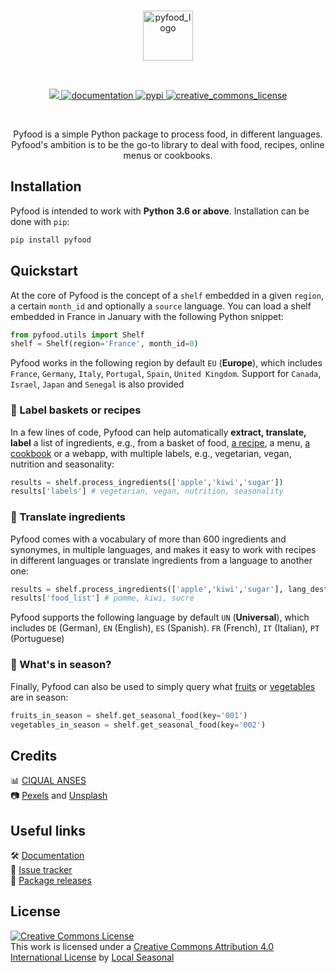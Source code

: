
</br>

<p align="center">
  <img height="80px" src="docs/img/pyfood-logo.svg" alt="pyfood_logo">
</p>

</br>

<p align="center">
  <!-- Code coverage -->
  <a href="https://codecov.io/gh/local-seasonal/pyfood">
    <img src="https://codecov.io/gh/local-seasonal/pyfood/branch/main/graph/badge.svg?token=3Z6ZV18Y77"/>
  </a>
  <!-- Documentation -->
  <a href="https://pyfood.readthedocs.io/en/latest/">
    <img src="https://img.shields.io/website?label=docs&style=flat-square&url=https://readthedocs.org/projects/pyfood/" alt="documentation">
  </a>
  </a>
  <!-- PyPI -->
  <a href="https://pypi.org/project/pyfood">
    <img src="https://img.shields.io/pypi/v/pyfood.svg?label=release&color=blue&style=flat-square" alt="pypi">
  </a>
  <!-- License -->
  <a href="http://creativecommons.org/licenses/by/4.0/">
    <img src="https://img.shields.io/badge/License-CC--BY--4.0-blue.svg?style=flat-square" alt="creative_commons_license">
  </a>
</p>

</br>

<p align="center">
  Pyfood is a simple Python package to process food, in different languages. Pyfood's ambition is to be the go-to library to deal with food, recipes, online menus or cookbooks.
</p>

## Installation 

Pyfood is intended to work with **Python 3.6 or above**. Installation can be done with `pip`:

```sh
pip install pyfood
```

## Quickstart

At the core of Pyfood is the concept of a ``shelf`` embedded in a given ``region``, a certain ``month_id`` and optionally a ``source`` language.
You can load a shelf embedded in France in January with the following Python snippet:

```python
from pyfood.utils import Shelf
shelf = Shelf(region='France', month_id=0)
```

Pyfood works in the following region by default ``EU`` (**Europe**), which includes ``France``, ``Germany``, ``Italy``, ``Portugal``, ``Spain``, ``United Kingdom``. Support for ``Canada``, ``Israel``, ``Japan`` and ``Senegal`` is also provided

### 🍐 Label baskets or recipes

In a few lines of code, Pyfood can help automatically **extract, translate, label** a list of ingredients, e.g., from a basket of food, [a recipe](https://www.local-seasonal.org/chefs/Binet%20Soup/cookbook?name=Gazpacho), a menu, [a cookbook](https://www.local-seasonal.org/chefs/Binet%20Soup/cookbook) or a webapp, with multiple labels, e.g., vegetarian, vegan, nutrition and seasonality:

```python
results = shelf.process_ingredients(['apple','kiwi','sugar'])
results['labels'] # vegetarian, vegan, nutrition, seasonality
```

### 🍋 Translate ingredients
Pyfood comes with a vocabulary of more than 600 ingredients and synonymes, in multiple languages, and makes it easy to work with recipes in different languages or translate ingredients from a language to another one:

```python
results = shelf.process_ingredients(['apple','kiwi','sugar'], lang_dest='FR')
results['food_list'] # pomme, kiwi, sucre
```

Pyfood supports the following language by default ``UN`` (**Universal**), which includes ``DE`` (German), ``EN`` (English), ``ES`` (Spanish). ``FR`` (French), ``IT`` (Italian), ``PT`` (Portuguese)

### 🍓 What's in season?

Finally, Pyfood can also be used to simply query what [fruits](https://www.local-seasonal.org/en/on-the-menu?name=Fruits) or [vegetables](https://www.local-seasonal.org/en/on-the-menu?name=Vegetables) are in season:

```python
fruits_in_season = shelf.get_seasonal_food(key='001')
vegetables_in_season = shelf.get_seasonal_food(key='002')
```

## Credits

📊 [CIQUAL ANSES](https://ciqual.anses.fr/) <br/>
📷 [Pexels](https://www.pexels.com/) and [Unsplash](https://unsplash.com/)

## Useful links

🛠️ [Documentation](https://pyfood.readthedocs.io/en/latest/)  <br/>
🐛 [Issue tracker](https://github.com/local-seasonal/pyfood/issues)  <br/>
🍕 [Package releases](https://pypi.org/project/pyfood/#history)

## License

<a rel="license" href="http://creativecommons.org/licenses/by/4.0/"><img alt="Creative Commons License" style="border-width:0" src="https://i.creativecommons.org/l/by/4.0/88x31.png" /></a>  <br/> This work is licensed under a <a rel="license" href="http://creativecommons.org/licenses/by/4.0/">Creative Commons Attribution 4.0 International License</a> by [Local Seasonal](https://www.local-seasonal.org/)

